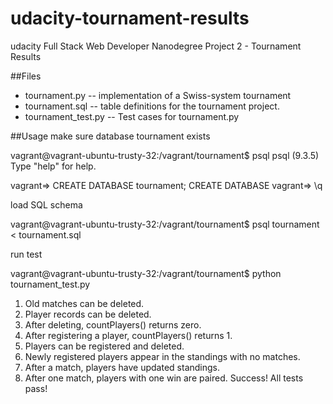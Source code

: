 # udacity-tournament-results
udacity Full Stack Web Developer Nanodegree Project 2 - Tournament Results

##Files
* tournament.py -- implementation of a Swiss-system tournament
* tournament.sql -- table definitions for the tournament project.
* tournament_test.py -- Test cases for tournament.py

##Usage
make sure database tournament exists

vagrant@vagrant-ubuntu-trusty-32:/vagrant/tournament$ psql
psql (9.3.5)
Type "help" for help.

vagrant=> CREATE DATABASE tournament;
CREATE DATABASE
vagrant=> \q

load SQL schema 

vagrant@vagrant-ubuntu-trusty-32:/vagrant/tournament$ psql tournament < tournament.sql 

run test

vagrant@vagrant-ubuntu-trusty-32:/vagrant/tournament$ python tournament_test.py 
1. Old matches can be deleted.
2. Player records can be deleted.
3. After deleting, countPlayers() returns zero.
4. After registering a player, countPlayers() returns 1.
5. Players can be registered and deleted.
6. Newly registered players appear in the standings with no matches.
7. After a match, players have updated standings.
8. After one match, players with one win are paired.
Success!  All tests pass!
